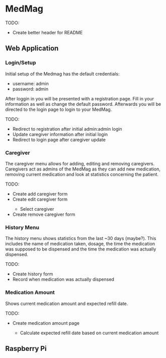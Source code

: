 <!DOCTYPE html>
<html lang="en">
  <head>
    <h1>MedMag</h1>
    <p>TODO:</p>
    <ul>
      <li>Create better header for README</li>
    </ul>
  </head>
  
  <body>
    <h2>Web Application</h2>
    <h3>Login/Setup</h2>
    <p>Initial setup of the Medmag has the default credentials:</p>
    <ul>
      <li>username: admin</li>
      <li>password: admin</li>
    </ul>
    <p>After loggin in you will be presented with a registration page. Fill in your information as well as change the default password. Afterwards you will be directed to the login page to login to your MedMag.</p>
    <p>TODO:</p>
    <ul>
      <li>Redirect to registration after initial admin:admin login</li>
      <li>Update caregiver information after initial login</li>
      <li>Redirect to login page after caregiver update</li>
    </ul>
    <h3>Caregiver</h3>
    <p>The caregiver menu allows for adding, editing and removing caregivers. Caregivers act as admins of the MedMag as they can add new medication, removing current medication and look at statistics concerning the patient.</p>
    <p>TODO:</p>
    <ul>
      <li>Create add caregiver form</li>
      <li>Create edit caregiver form</li>
      <ul>
        <li>Select caregiver</li>
      </ul>
      <li>Create remove caregiver form</li>
    </ul>
    <h3>History Menu</h3>
    <p>The history menu shows statistics from the last ~30 days (maybe?). This includes the name of medication taken, dosage, the time the medication was supposed to be dispensed and the time the medication was actually dispensed.</p> 
    <p>TODO:</p>
    <ul>
      <li>Create history form</li>
      <li>Record when medication was actually dispensed</li>
    </ul>
    <h3>Medication Amount</h3>
    <p>Shows current medication amount and expected refill date.</p>
    <p>TODO:</p>
    <ul>
      <li>Create medication amount page</li>
      <ul>
        <li>Calculate expected refill date based on current medication amount</li>
      </ul>
    </ul>
    <h2>Raspberry Pi</h2>
  </body>
</html>
